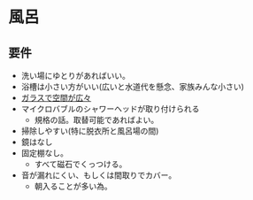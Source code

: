 # 風呂

## 要件
* 洗い場にゆとりがあればいい。
* 浴槽は小さい方がいい(広いと水道代を懸念、家族みんな小さい)
* [ガラスで空間が広々](https://pin.it/5BOhvWw)
* マイクロバブルのシャワーヘッドが取り付けられる
  * 規格の話。取替可能であればよい。
* 掃除しやすい(特に脱衣所と風呂場の間)
* 鏡はなし
* 固定棚なし。
  * すべて磁石でくっつける。
* 音が漏れにくい、もしくは間取りでカバー。
  * 朝入ることが多い為。